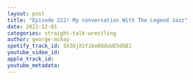 ```yaml
---
layout: post
title: "Episode 222! My conversation With The Legend Jazz"
date: 2021-12-01
categories: straight-talk-wrestling
author: george-mckay
spotify_track_id: 5X3UjXiYibe8QduUE5dGB1
youtube_video_id: 
apple_track_id: 
youtube_metadata: 
---
```

